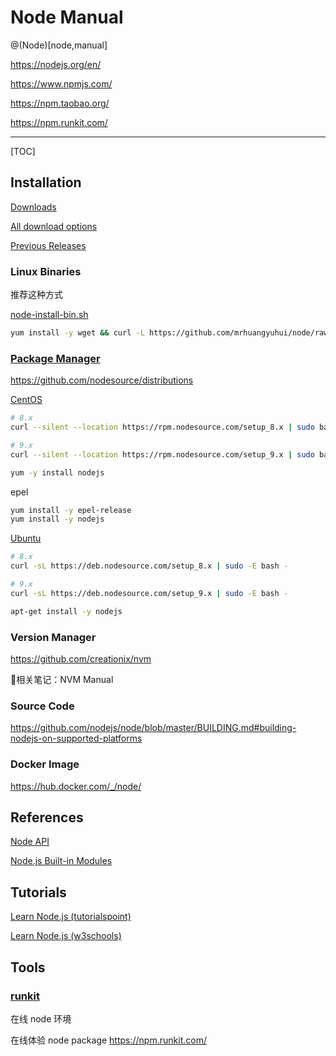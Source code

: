 # Node Manual

@(Node)[node,manual]

<https://nodejs.org/en/>

<https://www.npmjs.com/>

<https://npm.taobao.org/>

<https://npm.runkit.com/>

---

[TOC]

## Installation

[Downloads](https://nodejs.org/en/download/)

[All download options](https://nodejs.org/dist/)

[Previous Releases](https://nodejs.org/en/download/releases/)

### Linux Binaries

推荐这种方式

[node-install-bin.sh](https://github.com/mrhuangyuhui/node/blob/master/node-install-bin.sh)

```bash
yum install -y wget && curl -L https://github.com/mrhuangyuhui/node/raw/master/node-install-bin.sh | bash
```

### [Package Manager](https://nodejs.org/en/download/package-manager/)

<https://github.com/nodesource/distributions>

[CentOS](https://nodejs.org/en/download/package-manager/#enterprise-linux-and-fedora)

```bash
# 8.x
curl --silent --location https://rpm.nodesource.com/setup_8.x | sudo bash -

# 9.x
curl --silent --location https://rpm.nodesource.com/setup_9.x | sudo bash -

yum -y install nodejs
```

epel

```bash
yum install -y epel-release
yum install -y nodejs
```

[Ubuntu](https://nodejs.org/en/download/package-manager/#debian-and-ubuntu-based-linux-distributions)

```bash
# 8.x
curl -sL https://deb.nodesource.com/setup_8.x | sudo -E bash -

# 9.x
curl -sL https://deb.nodesource.com/setup_9.x | sudo -E bash -

apt-get install -y nodejs
```

### Version Manager

<https://github.com/creationix/nvm>

相关笔记：NVM Manual

### Source Code

<https://github.com/nodejs/node/blob/master/BUILDING.md#building-nodejs-on-supported-platforms>

### Docker Image

<https://hub.docker.com/_/node/>

## References

[Node API](https://nodejs.org/dist/latest-v8.x/docs/api/)

[Node.js Built-in Modules](https://www.w3schools.com/nodejs/ref_modules.asp)

## Tutorials

[Learn Node.js (tutorialspoint)](https://www.tutorialspoint.com/nodejs/index.htm)

[Learn Node.js (w3schools)](https://www.w3schools.com/nodejs/)

## Tools

### [runkit](https://runkit.com/)

在线 node 环境

在线体验 node package <https://npm.runkit.com/>
